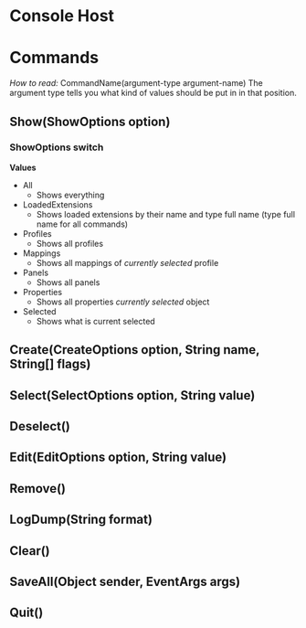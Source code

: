 ﻿# Console Host

# Commands
*How to read:* CommandName(argument-type argument-name)
The argument type tells you what kind of values should be put in in that position.

## Show(ShowOptions option)
### ShowOptions switch
**Values**
- All
    - Shows everything
- LoadedExtensions
    - Shows loaded extensions by their name and type full name (type full name for all commands)
- Profiles
    - Shows all profiles
- Mappings
    - Shows all mappings of *currently selected* profile
- Panels
    - Shows all panels
- Properties
    - Shows all properties *currently selected* object
- Selected
    - Shows what is current selected

## Create(CreateOptions option, String name, String[] flags)

## Select(SelectOptions option, String value)

## Deselect()

## Edit(EditOptions option, String value)

## Remove()

## LogDump(String format)

## Clear()

## SaveAll(Object sender, EventArgs args)

## Quit()